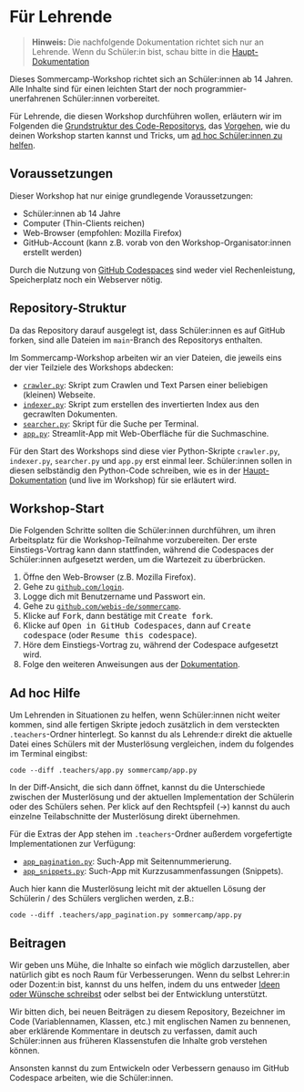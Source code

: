 # Für Lehrende

> **Hinweis:** Die nachfolgende Dokumentation richtet sich nur an Lehrende. Wenn du Schüler:in bist, schau bitte in die [Haupt-Dokumentation](../README.md)

Dieses Sommercamp-Workshop richtet sich an Schüler:innen ab 14 Jahren. Alle Inhalte sind für einen leichten Start der noch programmier-unerfahrenen Schüler:innen vorbereitet.

Für Lehrende, die diesen Workshop durchführen wollen, erläutern wir im Folgenden die [Grundstruktur des Code-Repositorys](#repository-struktur), das [Vorgehen](#workshop-start), wie du deinen Workshop starten kannst und Tricks, um [ad hoc Schüler:innen zu helfen](#ad-hoc-hilfe).

## Voraussetzungen

Dieser Workshop hat nur einige grundlegende Voraussetzungen:

- Schüler:innen ab 14 Jahre
- Computer (Thin-Clients reichen)
- Web-Browser (empfohlen: Mozilla Firefox)
- GitHub-Account (kann z.B. vorab von den Workshop-Organisator:innen erstellt werden)

Durch die Nutzung von [GitHub Codespaces](https://github.com/features/codespaces) sind weder viel Rechenleistung, Speicherplatz noch ein Webserver nötig.

## Repository-Struktur

Da das Repository darauf ausgelegt ist, dass Schüler:innen es auf GitHub forken, sind alle Dateien im `main`-Branch des Repositorys enthalten.

Im Sommercamp-Workshop arbeiten wir an vier Dateien, die jeweils eins der vier Teilziele des Workshops abdecken:

- [`crawler.py`](crawler.py): Skript zum Crawlen und Text Parsen einer beliebigen (kleinen) Webseite.
- [`indexer.py`](indexer.py): Skript zum erstellen des invertierten Index aus den gecrawlten Dokumenten.
- [`searcher.py`](searcher.py): Skript für die Suche per Terminal.
- [`app.py`](app.py): Streamlit-App mit Web-Oberfläche für die Suchmaschine.

Für den Start des Workshops sind diese vier Python-Skripte `crawler.py`, `indexer.py`, `searcher.py` und `app.py` erst einmal leer. Schüler:innen sollen in diesen selbständig den Python-Code schreiben, wie es in der [Haupt-Dokumentation](../README.md) (und live im Workshop) für sie erläutert wird.

## Workshop-Start

Die Folgenden Schritte sollten die Schüler:innen durchführen, um ihren Arbeitsplatz für die Workshop-Teilnahme vorzubereiten.
Der erste Einstiegs-Vortrag kann dann stattfinden, während die Codespaces der Schüler:innen aufgesetzt werden, um die Wartezeit zu überbrücken.

1. Öffne den Web-Browser (z.B. Mozilla Firefox).
2. Gehe zu [`github.com/login`](https://github.com/login).
3. Logge dich mit Benutzername und Passwort ein.
4. Gehe zu [`github.com/webis-de/sommercamp`](https://github.com/webis-de/sommercamp).
5. Klicke auf <kbd>Fork</kbd>, dann bestätige mit <kbd>Create fork</kbd>.
6. Klicke auf <kbd>Open in GitHub Codespaces</kbd>, dann auf <kbd>Create codespace</kbd> (oder <kbd>Resume this codespace</kbd>).
7. Höre dem Einstiegs-Vortrag zu, während der Codespace aufgesetzt wird.
8. Folge den weiteren Anweisungen aus der [Dokumentation](../README.md).

## Ad hoc Hilfe

Um Lehrenden in Situationen zu helfen, wenn Schüler:innen nicht weiter kommen, sind alle fertigen Skripte jedoch zusätzlich in dem versteckten `.teachers`-Ordner hinterlegt. So kannst du als Lehrende:r direkt die aktuelle Datei eines Schülers mit der Musterlösung vergleichen, indem du folgendes im Terminal eingibst:

```shell
code --diff .teachers/app.py sommercamp/app.py
```

In der Diff-Ansicht, die sich dann öffnet, kannst du die Unterschiede zwischen der Musterlösung und der aktuellen Implementation der Schülerin oder des Schülers sehen.
Per klick auf den Rechtspfeil (→) kannst du auch einzelne Teilabschnitte der Musterlösung direkt übernehmen.

Für die Extras der App stehen im `.teachers`-Ordner außerdem vorgefertigte Implementationen zur Verfügung:

- [`app_pagination.py`](app_pagination.py): Such-App mit Seitennummerierung.
- [`app_snippets.py`](app_snippets.py): Such-App mit Kurzzusammenfassungen (Snippets).

Auch hier kann die Musterlösung leicht mit der aktuellen Lösung der Schülerin / des Schülers verglichen werden, z.B.:

```shell
code --diff .teachers/app_pagination.py sommercamp/app.py
```

## Beitragen

Wir geben uns Mühe, die Inhalte so einfach wie möglich darzustellen, aber natürlich gibt es noch Raum für Verbesserungen. Wenn du selbst Lehrer:in oder Dozent:in bist, kannst du uns helfen, indem du uns entweder [Ideen oder Wünsche schreibst](https://github.com/webis-de/sommercamp/issues/new) oder selbst bei der Entwicklung unterstützt.

Wir bitten dich, bei neuen Beiträgen zu diesem Repository, Bezeichner im Code (Variablennamen, Klassen, etc.) mit englischen Namen zu bennenen, aber erklärende Kommentare in deutsch zu verfassen, damit auch Schüler:innen aus früheren Klassenstufen die Inhalte grob verstehen können.

Ansonsten kannst du zum Entwickeln oder Verbessern genauso im GitHub Codespace arbeiten, wie die Schüler:innen.
